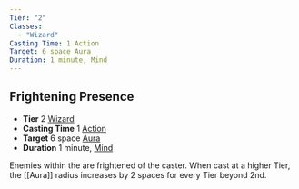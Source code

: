 ```yaml
---
Tier: "2"
Classes:
  - "Wizard"
Casting Time: 1 Action
Target: 6 space Aura
Duration: 1 minute, Mind
---
```

## Frightening Presence
- **Tier** 2 [Wizard](app://obsidian.md/SRD/Archetypes/Wizard.md)
- **Casting Time** 1 [Action](app://obsidian.md/Action)
- **Target** 6 space [Aura](app://obsidian.md/Aura)
- **Duration** 1 minute, [Mind](app://obsidian.md/Mind)

Enemies within the are frightened of the caster. When cast at a higher Tier, the [[Aura]] radius increases by 2 spaces for every Tier beyond 2nd.